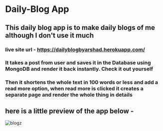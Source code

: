 # Daily-Blog App
## This daily blog app is to make daily blogs of me although I don't use it much
### live site url - https://dailyblogbyarshad.herokuapp.com/

### It takes a post from user and saves it in the Database using MongoDB and render it back instantly. Check it out yourself <br>
### Then it shortens the whole text in 100 words or less and add a read more option, when read more is clicked it creates a separate page and render the whole thing in details

## here is a little preview of the app below -

![blogz](https://user-images.githubusercontent.com/86738490/154106614-508e9739-1244-4ac2-b5cb-0b788e80fb66.png)
